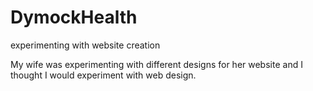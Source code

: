 # DymockHealth
experimenting with website creation

My wife was experimenting with different designs for her website and I thought I would experiment with web design.  
